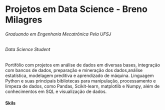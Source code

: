 # Projetos em Data Science - Breno Milagres 
###### *Graduando em Engenharia Mecatrônica Pela UFSJ*
###### *Data Science Student*	

Portifólio com projetos em análise de dados em diversas bases, integração com bancos de dados, 
preparação e mineração dos dados,análise estatística, modelagem preditiva e aprendizado de máquina. 
Linguagem Python e suas principais bibliotecas para manipulação, processamento e limpeza de dados, como Pandas, 
Scikit-learn, matplotlib e Numpy, além de conhecimentos em SQL e visualização de dados.
	
#### Skils
